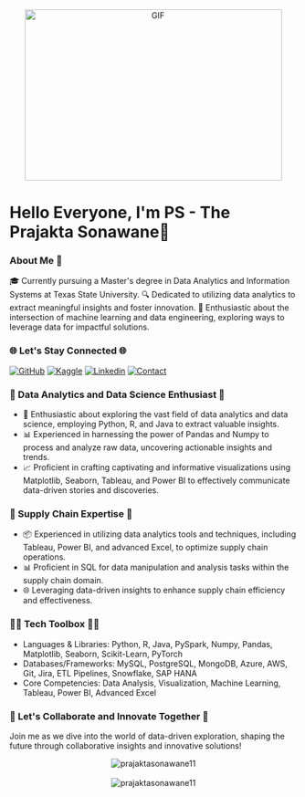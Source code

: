 <!-- Aligning the header content -->
<div align="center">
    <img alt="GIF" src="https://github.com/abhisheknaiidu/abhisheknaiidu/blob/master/code.gif?raw=true" width="450" height="300" />
</div>

<!-- Main content -->
# Hello Everyone, I'm PS - The Prajakta Sonawane👋

### About Me 🧠
🎓 Currently pursuing a Master's degree in Data Analytics and Information Systems at Texas State University.
🔍 Dedicated to utilizing data analytics to extract meaningful insights and foster innovation.
🚀 Enthusiastic about the intersection of machine learning and data engineering, exploring ways to leverage data for impactful solutions.

### 🌐 Let's Stay Connected 🌐
[![GitHub](https://img.shields.io/badge/-GITHUB-grey?style=for-the-badge&logo=github)](https://github.com/prajaktasonwane11)
[![Kaggle](https://img.shields.io/badge/FollowMe-Kaggle-orange?style=for-the-badge&logo=kaggle)](https://www.kaggle.com/)
[![Linkedin](https://img.shields.io/badge/Connect-Linkedin-blue?style=for-the-badge&logo=linkedin)](https://www.linkedin.com/in/prajakta-sonawane-b69409155/) 
[![Contact](https://img.shields.io/badge/Contact-GMAIL-yellow?style=for-the-badge&logo=gmail&logoColor=white)](mailto:m.prajaktaks9@gmail.com)

### 🚀 Data Analytics and Data Science Enthusiast 🚀
- 🌟 Enthusiastic about exploring the vast field of data analytics and data science, employing Python, R, and Java to extract valuable insights.
- 📊 Experienced in harnessing the power of Pandas and Numpy to process and analyze raw data, uncovering actionable insights and trends.
- 📈 Proficient in crafting captivating and informative visualizations using Matplotlib, Seaborn, Tableau, and Power BI to effectively communicate data-driven stories and discoveries.

### 💼 Supply Chain Expertise 💼
- 📦 Experienced in utilizing data analytics tools and techniques, including Tableau, Power BI, and advanced Excel, to optimize supply chain operations.
- 📊 Proficient in SQL for data manipulation and analysis tasks within the supply chain domain.
- 🌐 Leveraging data-driven insights to enhance supply chain efficiency and effectiveness.

### 👨‍💻 Tech Toolbox 👨‍💻
- Languages & Libraries: Python, R, Java, PySpark, Numpy, Pandas, Matplotlib, Seaborn, Scikit-Learn, PyTorch
- Databases/Frameworks: MySQL, PostgreSQL, MongoDB, Azure, AWS, Git, Jira, ETL Pipelines, Snowflake, SAP HANA
- Core Competencies: Data Analysis, Visualization, Machine Learning, Tableau, Power BI, Advanced Excel

### 🤝 Let's Collaborate and Innovate Together 🤝
Join me as we dive into the world of data-driven exploration, shaping the future through collaborative insights and innovative solutions!

<!-- Adding GitHub and Streak stats -->
<div align="center">
    <img align="center" src="https://github-readme-stats.vercel.app/api?username=prajaktasonawane11&show_icons=true&locale=en&theme=radical" alt="prajaktasonawane11" />
    <br></br>
    <img align="center" src="https://github-readme-streak-stats.herokuapp.com/?user=prajaktasonawane11&theme=radical&hide_border=true" alt="prajaktasonawane11" />
</div>
